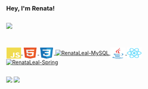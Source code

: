 ### Hey, I'm Renata!

##

<div>
 <a href="https://github.com/RenatadsLeal">
<!--  <img height="180em" src="https://github-readme-stats.vercel.app/api?username=hakacarol&show_icons=true&theme=onedark&include_all_commits=true&count_private=true&hide_rank=true&hide_border=true"/> -->
 <img height="180em" src="https://github-readme-stats.vercel.app/api/top-langs/?username=RenatadsLeal&layout=compact&langs_count=7&theme=tokyonight&hide_border=true"/>
</div>
 
 ##

<div style="display: inline_block"><br>
 <img align="center" alt="RenataLeal-Js" height="30" width="40" src="https://raw.githubusercontent.com/devicons/devicon/master/icons/javascript/javascript-plain.svg">
 <img align="center" alt="RenataLeal-HTML" height="30" width="40" src="https://raw.githubusercontent.com/devicons/devicon/master/icons/html5/html5-original.svg">
 <img align="center" alt="RenataLeal-CSS" height="30" width="40" src="https://raw.githubusercontent.com/devicons/devicon/master/icons/css3/css3-original.svg">
 <img align="center" alt="RenataLeal-MySQL" height="30" width="40" src="https://cdn.jsdelivr.net/gh/devicons/devicon/icons/mysql/mysql-original.svg">
 <img align="center" alt="RenataLeal-Java" height="30" width="40" src="https://raw.githubusercontent.com/devicons/devicon/9f4f5cdb393299a81125eb5127929ea7bfe42889/icons/java/java-original.svg">
 <img align="center" alt="RenataLeal-React" height="30" width="40" src="https://raw.githubusercontent.com/devicons/devicon/master/icons/react/react-original.svg">
 <img align="center" alt="RenataLeal-Spring" height="30" width="40" src="https://cdn.jsdelivr.net/gh/devicons/devicon/icons/spring/spring-original.svg" />
</div>

  ##
  
<div>
 <a href="https://www.linkedin.com/in/renata-dsleal/" target="_blank"><img src="https://img.shields.io/badge/LinkedIn-0077B5?style=for-the-badge&logo=linkedin&logoColor=white" target="_blank"></a> 
 <a href = "mailto:renata.dsleal@gmail.com"><img src="https://img.shields.io/badge/Gmail-D14836?style=for-the-badge&logo=gmail&logoColor=white"></a>

</div>
